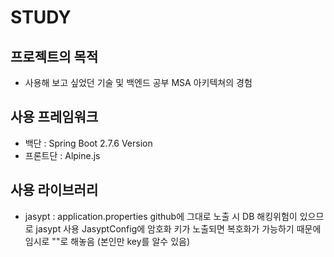 # STUDY  
## 프로젝트의 목적  
* 사용해 보고 싶었던 기술 및 백엔드 공부 MSA 아키텍쳐의 경험  
## 사용 프레임워크  
* 백단 : Spring Boot 2.7.6 Version  
* 프론트단 : Alpine.js
## 사용 라이브러리  
* jasypt : application.properties github에 그대로 노출 시 DB 해킹위험이 있으므로 jasypt 사용 JasyptConfig에 암호화 키가 노출되면 복호화가 가능하기 때문에 임시로 ""로 해놓음 (본인만 key를 알수 있음)
